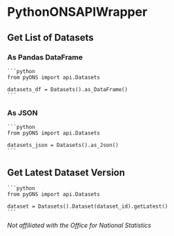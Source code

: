 # PythonONSAPIWrapper


## Get List of Datasets

### As Pandas DataFrame
    ```python
    from pyONS import api.Datasets

    datasets_df = Datasets().as_DataFrame()
    ```

### As JSON

    ```python
    from pyONS import api.Datasets

    datasets_json = Datasets().as_Json()
    ```

## Get Latest Dataset Version

    ```python
    from pyONS import api.Datasets

    dataset = Datasets().Dataset(dataset_id).getLatest()
    ```


*Not affiliated with the Office for National Statistics* 